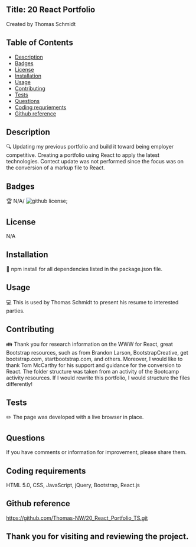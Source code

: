## Title: 20 React Portfolio
Created by Thomas Schmidt

## Table of Contents
- [Description](#description)
- [Badges](#badges)
- [License](#license)
- [Installation](#installation)
- [Usage](#usage)
- [Contributing](#contributing)
- [Tests](#tests)
- [Questions](#questions)
- [Coding requriements](#languages)
- [Github reference](#github)


## Description
🔍 Updating my previous portfolio and build it toward being employer competitive. Creating a portfolio using React to apply the latest technologies. 
Contect update was not performed since the focus was on the conversion of a markup file to React. 


## Badges
🏆 N/A/
![github license](https://img.shields.io/badge/license-MIT-blue.svg);


## License
N/A

## Installation
💾 npm install for all dependencies listed in the package.json file.


## Usage
💻 This is used by Thomas Schmidt to present his resume to interested parties.


## Contributing
👪 Thank you for research information on the WWW for React, great Bootstrap resources, such as from Brandon Larson, BootstrapCreative, get bootstrap.com, startbootstrap.com, and others.
Moreover, I would like to thank Tom McCarthy for his support and guidance for the conversion to React.
The folder structure was taken from an activity of the Bootcamp activity resources. If I would rewrite this portfolio, I would structure the files differently!


## Tests
✏️ The page was developed with a live browser in place. 


## Questions
If you have comments or information for improvement, please share them. 


## Coding requirements
HTML 5.0, CSS, JavaScript, jQuery, Bootstrap, React.js

## Github reference 
https://github.com/Thomas-NW/20_React_Portfolio_TS.git


Thank you for visiting and reviewing the project. 
---

